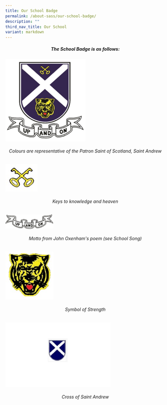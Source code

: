 ```yaml
---
title: Our School Badge
permalink: /about-sass/our-school-badge/
description: ""
third_nav_title: Our School
variant: markdown
---
```

##### <center>********The School Badge is as follows:********<center>

<img src="/images/badge.jpg" style="width:50%">

###### <center>Colours are representative of the Patron Saint of Scotland, Saint Andrew<center>

<img src="/images/keys.jpg" style="width:20%"> 

###### <center> Keys to knowledge and heaven </center>

<img src="/images/upandon.jpg" style="width:30%"> 

###### <center> Motto from John Oxenham's poem (see School Song) </center>

<img src="/images/tiger.jpg" style="width:30%"> 

###### <center> Symbol of Strength </center>

![](/images/School%20Badge/School%20Cross%202.png)
###### <center> Cross of Saint Andrew </center></center></center></center></center>